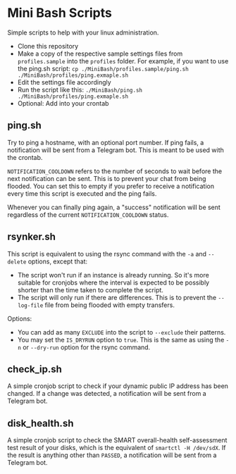 # Mini Bash Scripts
Simple scripts to help with your linux administration.
- Clone this repository
- Make a copy of the respective sample settings files from `profiles.sample` into the `profiles` folder. For example, if you want to use the ping.sh script: `cp ./MiniBash/profiles.sample/ping.sh ./MiniBash/profiles/ping.exmaple.sh`
- Edit the settings file accordingly
- Run the script like this: `./MiniBash/ping.sh ./MiniBash/profiles/ping.exmaple.sh`
- Optional: Add into your crontab

## ping.sh
Try to ping a hostname, with an optional port number. If ping fails, a notification will be sent from a Telegram bot. This is meant to be used with the crontab.

`NOTIFICATION_COOLDOWN` refers to the number of seconds to wait before the next notification can be sent. This is to prevent your chat from being flooded. You can set this to empty if you prefer to receive a notification every time this script is executed and the ping fails.

Whenever you can finally ping again, a "success" notification will be sent regardless of the current `NOTIFICATION_COOLDOWN` status.

## rsynker.sh
This script is equivalent to using the rsync command with the `-a` and `--delete` options, except that:
- The script won't run if an instance is already running. So it's more suitable for cronjobs where the interval is expected to be possibly shorter than the time taken to complete the script.
- The script will only run if there are differences. This is to prevent the `--log-file` file from being flooded with empty transfers.

Options:
- You can add as many `EXCLUDE` into the script to `--exclude` their patterns.
- You may set the `IS_DRYRUN` option to `true`. This is the same as using the `-n` or `--dry-run` option for the rsync command.

## check_ip.sh
A simple cronjob script to check if your dynamic public IP address has been changed. If a change was detected, a notification will be sent from a Telegram bot.

## disk_health.sh
A simple cronjob script to check the SMART overall-health self-assessment test result of your disks, which is the equivalent of `smartctl -H /dev/sdX`. If the result is anything other than `PASSED`, a notification will be sent from a Telegram bot.
